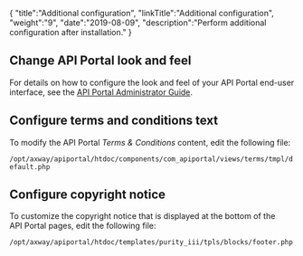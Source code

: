 {
    "title":"Additional configuration",
    "linkTitle":"Additional configuration",
    "weight":"9",
    "date":"2019-08-09",
    "description":"Perform additional configuration after installation."
}

## Change API Portal look and feel

For details on how to configure the look and feel of your API Portal end-user interface, see the [API Portal Administrator Guide](/docs/apim_administration/apiportal_admin/).

## Configure terms and conditions text

To modify the API Portal *Terms & Conditions* content, edit the following file:

`/opt/axway/apiportal/htdoc/components/com_apiportal/views/terms/tmpl/default.php`

## Configure copyright notice

To customize the copyright notice that is displayed at the bottom of the API Portal pages, edit the following file:

`/opt/axway/apiportal/htdoc/templates/purity_iii/tpls/blocks/footer.php`
